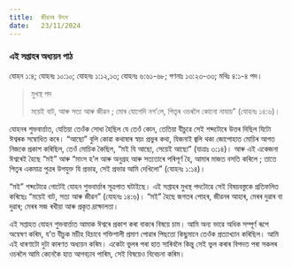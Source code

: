 ```yaml
---
title:  জীৱনৰ উৎস
date:   23/11/2024
---
```


### এই সপ্তাহৰ অধ্যয়ন পাঠ
যোহন ১:৪; যোহনঃ ১০:১০; যোহনঃ ১:১২,১৩; যোহনঃ ৬:৬১-৬৮; গণনাঃ ১৩:২৩-৩৩; মথিঃ ৪:১-৪ পদ।

> <p>মুখস্থ পদ</p>
>  ময়েই বাট, আৰু সত্য আৰু জীৱন ; মোৰ যোগেদি নগ’লে, পিতৃৰ ওচৰলৈ কোনো নাযায়” (যোহনঃ ১৪:৬)।

যোহনৰ শুভবাৰ্ত্তাত, যেতিয়া তেওঁক সোধা হৈছিল যে তেওঁ কোন, তেতিয়া যীচুৱে সেই শব্দটোৰে উত্তৰ দিছিল যিটো ঈশ্বৰক সম্বোধিত কৰে। “আছো” বুলি কোৱা কথাষাৰ স্বয়ং প্ৰভুৰ কথা, যিজনাই জ্বলি থকা জোপোহাত মোচিৰ আগত নিজকে প্ৰকাশ কৰিছিল, তেওঁ মোচিক কৈছিল, “মই যি আছো, সেয়েই আছো” (যাত্ৰাঃ ৩:১৪)। আৰু এই একেজনা ঈশ্বৰেই হৈছে “মই” আৰু “মাংস হ’ল আৰু অনুগ্ৰহ আৰু সত্যতাৰে পৰিপূৰ্ণ হৈ, আমাৰ মাজত বসতি কৰিলে ; তাতে পিতৃৰ একমাত্ৰ পুত্ৰৰ উপযুক্ত যি প্ৰভাৱ, সেই প্ৰভাৱ আমি দেখিলো” (যোহনঃ ১:১৪)।

“মই” শব্দটোৱে গোটেই যোহন শুভবাৰ্ত্তাৰ সূত্ৰপাত ঘটাইছে। এই সপ্তাহৰ মুখস্থ পদটোৱে সেই বিষয়বস্তুকে প্ৰতিফলিত কৰিছেঃ “ময়েই বাট, সত্য আৰু জীৱন” (যোহনঃ ১৪:৬)। “মই” হৈছে জগতৰ পোহৰ, জীৱনৰ আহাৰ, মেৰৰ দুৱাৰ বা দুৱাৰ; মেৰৰ সজ ৰখীয়া আৰু প্ৰকৃত দ্ৰাক্ষালতা।

এই সপ্তাহত যোহন শুভবাৰ্ত্তাত আমাক ঈশ্বৰে প্ৰকাশ কৰা বাক্যৰ বিষয়ে চাম। আমি অন্য ভাৱে অধিক সম্পূৰ্ণ ৰূপে অন্বেষণ কৰিম, য’ত যীচুক মচীহ হিচাবে শক্তিশালী প্ৰমাণ পোৱাৰ পিছতো কিছুমানে তেওঁক প্ৰত্যাখ্যান কৰিছিল। আমি এই ধাৰণাটো দুটা কাৰণত অধ্যয়ন কৰিম। একেটা ভুলৰ পৰা হাত সাৰিবলৈ কিন্তু সেই ভুল কৰাৰ বিপদত পৰা সকলৰ ওচৰলৈ আমি কেনেকৈ হাত আগবঢ়াব পাৰিম, সেই বিষয়েও বিবেচনা কৰিম।